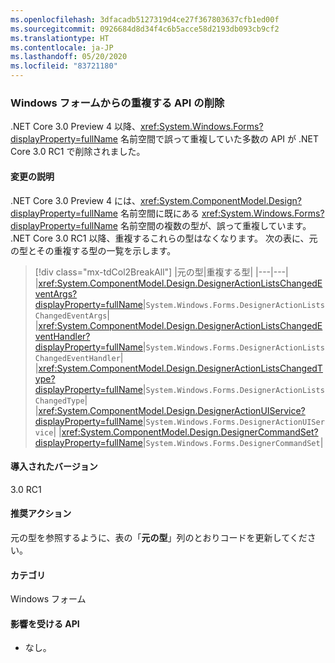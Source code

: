 ```yaml
---
ms.openlocfilehash: 3dfacadb5127319d4ce27f367803637cfb1ed00f
ms.sourcegitcommit: 0926684d8d34f4c6b5acce58d2193db093cb9cf2
ms.translationtype: HT
ms.contentlocale: ja-JP
ms.lasthandoff: 05/20/2020
ms.locfileid: "83721180"
---
```

### <a name="duplicated-apis-removed-from-windows-forms"></a>Windows フォームからの重複する API の削除

.NET Core 3.0 Preview 4 以降、<xref:System.Windows.Forms?displayProperty=fullName> 名前空間で誤って重複していた多数の API が .NET Core 3.0 RC1 で削除されました。

#### <a name="change-description"></a>変更の説明

.NET Core 3.0 Preview 4 には、<xref:System.ComponentModel.Design?displayProperty=fullName> 名前空間に既にある <xref:System.Windows.Forms?displayProperty=fullName> 名前空間の複数の型が、誤って重複しています。 .NET Core 3.0 RC1 以降、重複するこれらの型はなくなります。 次の表に、元の型とその重複する型の一覧を示します。

> [!div class="mx-tdCol2BreakAll"]
> |元の型|重複する型|
> |---|---|
> |<xref:System.ComponentModel.Design.DesignerActionListsChangedEventArgs?displayProperty=fullName>|`System.Windows.Forms.DesignerActionListsChangedEventArgs`|
> |<xref:System.ComponentModel.Design.DesignerActionListsChangedEventHandler?displayProperty=fullName>|`System.Windows.Forms.DesignerActionListsChangedEventHandler`|
> |<xref:System.ComponentModel.Design.DesignerActionListsChangedType?displayProperty=fullName>|`System.Windows.Forms.DesignerActionListsChangedType`|
> |<xref:System.ComponentModel.Design.DesignerActionUIService?displayProperty=fullName>|`System.Windows.Forms.DesignerActionUIService`|
> |<xref:System.ComponentModel.Design.DesignerCommandSet?displayProperty=fullName>|`System.Windows.Forms.DesignerCommandSet`|

#### <a name="version-introduced"></a>導入されたバージョン

3.0 RC1

#### <a name="recommended-action"></a>推奨アクション

元の型を参照するように、表の「**元の型**」列のとおりコードを更新してください。

#### <a name="category"></a>カテゴリ

Windows フォーム

#### <a name="affected-apis"></a>影響を受ける API

- なし。

<!--

#### Affected APIs

- Not detectable via API analysis.

-->
